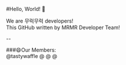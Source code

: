 #Hello, World! 👋

We are 무럭무럭 developers!  
This GitHub written by MRMR Developer Team!

--

###😄Our Members:  
@tastywaffle
@
@
@
